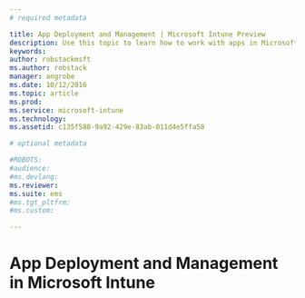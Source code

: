 ```yaml
---
# required metadata

title: App Deployment and Management | Microsoft Intune Preview
description: Use this topic to learn how to work with apps in Microsoft Intune
keywords:
author: robstackmsftms.author: robstack
manager: angrobe
ms.date: 10/12/2016
ms.topic: article
ms.prod:
ms.service: microsoft-intune
ms.technology:
ms.assetid: c135f588-9a92-429e-83ab-011d4e5ffa58

# optional metadata

#ROBOTS:
#audience:
#ms.devlang:
ms.reviewer: 
ms.suite: ems
#ms.tgt_pltfrm:
#ms.custom:

---
```


# App Deployment and Management in Microsoft Intune


